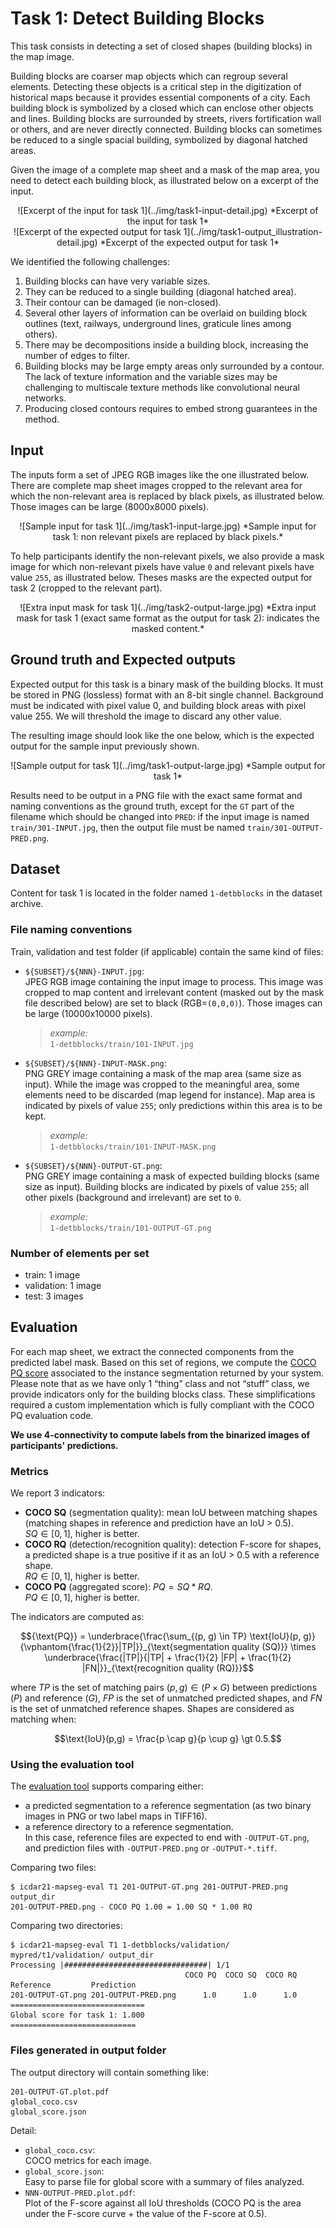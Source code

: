 # Task 1: Detect Building Blocks
This task consists in detecting a set of closed shapes (building blocks) in the map image.

Building blocks are coarser map objects which can regroup several elements.
Detecting these objects is a critical step in the digitization of historical maps because it provides essential components of a city.
Each building block is symbolized by a closed which can enclose other objects and lines.
Building blocks are surrounded by streets, rivers fortification wall or others, and are never directly connected.
Building blocks can sometimes be reduced to a single spacial building, symbolized by diagonal hatched areas.


Given the image of a complete map sheet and a mask of the map area, you need to detect each building block, as illustrated below on a excerpt of the input.
<center>
![Excerpt of the input for task 1](../img/task1-input-detail.jpg)
*Excerpt of the input for task 1*
</center>

<center>
![Excerpt of the expected output for task 1](../img/task1-output_illustration-detail.jpg)
*Excerpt of the expected output for task 1*
</center>

We identified the following challenges:

1. Building blocks can have very variable sizes.
2. They can be reduced to a single building (diagonal hatched area).
3. Their contour can be damaged (ie non-closed).
4. Several other layers of information can be overlaid on building block outlines (text, railways, underground lines, graticule lines among others).
5. There may be decompositions inside a building block, increasing the number of edges to filter.
6. Building blocks may be large empty areas only surrounded by a contour. The lack of texture information and the variable sizes may be challenging to multiscale texture methods like convolutional neural networks.
7. Producing closed contours requires to embed strong guarantees in the method.


## Input
The inputs form a set of JPEG RGB images like the one illustrated below.
There are complete map sheet images cropped to the relevant area for which the non-relevant area is replaced by black pixels, as illustrated below.
Those images can be large (8000x8000 pixels).

<center>
![Sample input for task 1](../img/task1-input-large.jpg)
*Sample input for task 1: non relevant pixels are replaced by black pixels.*
</center>

To help participants identify the non-relevant pixels, we also provide a mask image for which non-relevant pixels have value `0` and relevant pixels have value `255`, as illustrated below. Theses masks are the expected output for task 2 (cropped to the relevant part).

<center>
![Extra input mask for task 1](../img/task2-output-large.jpg)
*Extra input mask for task 1 (exact same format as the output for task 2): indicates the masked content.*
</center>

## Ground truth and Expected outputs
Expected output for this task is a binary mask of the building blocks.
It must be stored in PNG (lossless) format with an 8-bit single channel.
Background must be indicated with pixel value 0, and building block areas with pixel value 255.
We will threshold the image to discard any other value.

The resulting image should look like the one below, which is the expected output for the sample input previously shown.

<center>
![Sample output for task 1](../img/task1-output-large.jpg)
*Sample output for task 1*
</center>

Results need to be output in a PNG file with the exact same format and naming conventions as the ground truth, except for the `GT` part of the filename which should be changed into `PRED`:
if the input image is named `train/301-INPUT.jpg`, then the output file must be named `train/301-OUTPUT-PRED.png`.

## Dataset

Content for task 1 is located in the folder named `1-detbblocks` in the dataset archive.

### File naming conventions
Train, validation and test folder (if applicable) contain the same kind of files:

- `${SUBSET}/${NNN}-INPUT.jpg`:  
  JPEG RGB image containing the input image to process.
  This image was cropped to map content and irrelevant content (masked out by the mask file described below) are set to black (RGB=`(0,0,0)`).
  Those images can be large (10000x10000 pixels).  
  > *example:*  
  > `1-detbblocks/train/101-INPUT.jpg`
- `${SUBSET}/${NNN}-INPUT-MASK.png`:  
  PNG GREY image containing a mask of the map area (same size as input).
  While the image was cropped to the meaningful area, some elements need to be discarded (map legend for instance).
  Map area is indicated by pixels of value `255`; only predictions within this area is to be kept.  
  > *example:*  
  > `1-detbblocks/train/101-INPUT-MASK.png`
- `${SUBSET}/${NNN}-OUTPUT-GT.png`:  
  PNG GREY image containing a mask of expected building blocks (same size as input).
  Building blocks are indicated by pixels of value `255`; all other pixels (background and irrelevant) are set to `0`.
  > *example:*  
  > `1-detbblocks/train/101-OUTPUT-GT.png`


### Number of elements per set
- train: 1 image
- validation: 1 image
- test: 3 images


## Evaluation
For each map sheet, we extract the connected components from the predicted label mask.
Based on this set of regions, we compute the [COCO PQ score](https://cocodataset.org/#panoptic-eval) associated to the instance segmentation returned by your system.
Please note that as we have only 1 “thing” class and not “stuff” class, we provide indicators only for the building blocks class.
These simplifications required a custom implementation which is fully compliant with the COCO PQ evaluation code.

**We use 4-connectivity to compute labels from the binarized images of participants' predictions.**

### Metrics
We report 3 indicators:

- **COCO SQ** (segmentation quality): mean IoU between matching shapes (matching shapes in reference and prediction have an IoU > 0.5).  
  $`SQ \in [0,1]`$, higher is better.
- **COCO RQ** (detection/recognition quality): detection F-score for shapes, a predicted shape is a true positive if it as an IoU > 0.5 with a reference shape.  
  $`RQ \in [0,1]`$, higher is better.
- **COCO PQ** (aggregated score): $`PQ = SQ * RQ`$.  
  $`PQ \in [0,1]`$, higher is better.

The indicators are computed as: 
```math 
{\text{PQ}} = \underbrace{\frac{\sum_{(p, g) \in TP} \text{IoU}(p, g)}{\vphantom{\frac{1}{2}}|TP|}}_{\text{segmentation quality (SQ)}} \times \underbrace{\frac{|TP|}{|TP| + \frac{1}{2} |FP| + \frac{1}{2} |FN|}}_{\text{recognition quality (RQ)}}
```
where $`TP`$ is the set of matching pairs $`(p, g) \in (P \times G)`$ between predictions ($`P`$) and reference ($`G`$), $`FP`$ is the set of unmatched predicted shapes, and $`FN`$ is the set of unmatched reference shapes. 
Shapes are considered as matching when:
```math 
\text{IoU}(p,g) = \frac{p \cap g}{p \cup g} \gt 0.5.
```

### Using the evaluation tool
The [evaluation tool](../downloads.md#evaluation-tools) supports comparing either:

* a predicted segmentation to a reference segmentation (as two binary images in PNG or two label maps in TIFF16).
* a reference directory to a reference segmentation.  
  In this case, reference files are expected to end with ``-OUTPUT-GT.png``, and prediction files with ``-OUTPUT-PRED.png`` or ``-OUTPUT-*.tiff``.


Comparing two files:

```console
$ icdar21-mapseg-eval T1 201-OUTPUT-GT.png 201-OUTPUT-PRED.png output_dir
201-OUTPUT-PRED.png - COCO PQ 1.00 = 1.00 SQ * 1.00 RQ
```

Comparing two directories:

```console
$ icdar21-mapseg-eval T1 1-detbblocks/validation/ mypred/t1/validation/ output_dir
Processing |################################| 1/1
                                       COCO PQ  COCO SQ  COCO RQ
Reference         Prediction                                  
201-OUTPUT-GT.png 201-OUTPUT-PRED.png      1.0      1.0      1.0
==============================
Global score for task 1: 1.000
============================
```

### Files generated in output folder
The output directory will contain something like:

```text
201-OUTPUT-GT.plot.pdf 
global_coco.csv        
global_score.json      
```

Detail:

- `global_coco.csv`:  
  COCO metrics for each image.
- `global_score.json`:  
  Easy to parse file for global score with a summary of files analyzed.
- `NNN-OUTPUT-PRED.plot.pdf`:  
  Plot of the F-score against all IoU thresholds (COCO PQ is the area under the F-score curve + the value of the F-score at 0.5).
